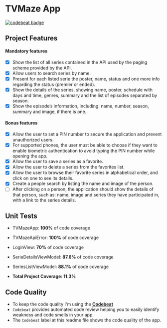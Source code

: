 # TVMaze App

[![codebeat badge](https://codebeat.co/badges/2221c4ab-8918-4a45-baa1-8d8da6bc2ea1)](https://codebeat.co/projects/github-com-thiagosantiago-tvmaze-main)

## Project Features

#### Mandatory features

- [x] Show the list of all series contained in the API used by the paging scheme provided by the
API.
- [x] Allow users to search series by name.
- [x] Present for each listed serie the poster, name, status and one more info regarding the status (premier or ended).
- [X] Show the details of the series, showing name, poster, schedule with days and time, genres, summary and the list of episodes separated by season.
- [x] Show the episode’s information, including: name, number, season, summary and image, if there is one.
      
#### Bonus features

- [x] Allow the user to set a PIN number to secure the application and prevent unauthorized
users. 
- [X] For supported phones, the user must be able to choose if they want to enable biometric
authentication to avoid typing the PIN number while opening the app.
- [X] Allow the user to save a series as a favorite.
- [X] Allow the user to delete a series from the favorites list.
- [X] Allow the user to browse their favorite series in alphabetical order, and click on one to
see its details.
- [X] Create a people search by listing the name and image of the person.
- [ ] After clicking on a person, the application should show the details of that person, such as: name, image and series they have participated in, with a link to the series details.

## Unit Tests

- TVMazeApp: **100%** of code coverage
- TVMazeApiError: **100%** of code coverage
- LoginView: **70%** of code coverage
- SerieDetailsViewModel: **87.6%** of code coverage
- SeriesListViewModel: **88.1%** of code coverage

- **Total Project Coverage: 11.3%**

## Code Quality

- To keep the code quality I'm using the [**Codebeat**](https://codebeat.co)
- `Codebeat` provides automated code review helping you to easily identify weakness and code smells in your app.
- The `Codebeat` label at this readme file shows the code quality of the app.
